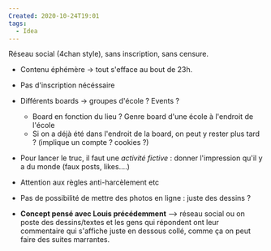 ```yaml
---
Created: 2020-10-24T19:01
tags:
  - Idea
---
```

Réseau social (4chan style), sans inscription, sans censure.
- Contenu éphémère → tout s'efface au bout de 23h.
- Pas d'inscription nécéssaire
- Différents boards → groupes d'école ? Events ?
    - Board en fonction du lieu ? Genre board d'une école à l'endroit de l'école
    - Si on a déjà été dans l'endroit de la board, on peut y rester plus tard ? (implique un compte ? cookies ?)
- Pour lancer le truc, il faut une _activité fictive_ : donner l'impression qu'il y a du monde (faux posts, likes....)
- Attention aux règles anti-harcèlement etc
- Pas de possibilité de mettre des photos en ligne : juste des dessins ?
  
- **Concept pensé avec Louis précédemment** —> réseau social ou on poste des dessins/textes et les gens qui répondent ont leur commentaire qui s'affiche juste en dessous collé, comme ça on peut faire des suites marrantes.
